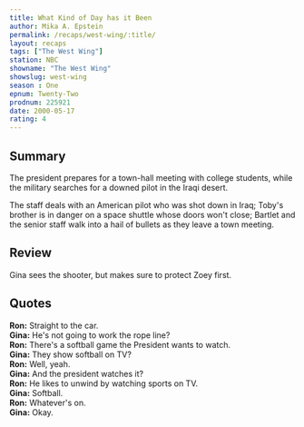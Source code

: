 ```yaml
---
title: What Kind of Day has it Been
author: Mika A. Epstein
permalink: /recaps/west-wing/:title/
layout: recaps
tags: ["The West Wing"]
station: NBC
showname: "The West Wing"
showslug: west-wing
season : One
epnum: Twenty-Two
prodnum: 225921
date: 2000-05-17
rating: 4
---
```


## Summary

The president prepares for a town-hall meeting with college students, while the military searches for a downed pilot in the Iraqi desert.

The staff deals with an American pilot who was shot down in Iraq; Toby's brother is in danger on a space shuttle whose doors won't close; Bartlet and the senior staff walk into a hail of bullets as they leave a town meeting.

## Review

Gina sees the shooter, but makes sure to protect Zoey first.

## Quotes

**Ron:** Straight to the car.\
**Gina:** He's not going to work the rope line?\
**Ron:** There's a softball game the President wants to watch.\
**Gina:** They show softball on TV?\
**Ron:** Well, yeah.\
**Gina:** And the president watches it?\
**Ron:** He likes to unwind by watching sports on TV.\
**Gina:** Softball.\
**Ron:** Whatever's on.\
**Gina:** Okay.
